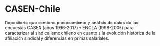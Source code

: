 # CASEN-Chile
Repositorio que contiene procesamiento y análisis de datos de las encuestas CASEN (años 1996-2017) y ENCLA (1998-2006) para caracterizar al sindicalismo chileno en cuanto a la evolución histórica de la afiliación sindical y diferencias en primas salariales. 
